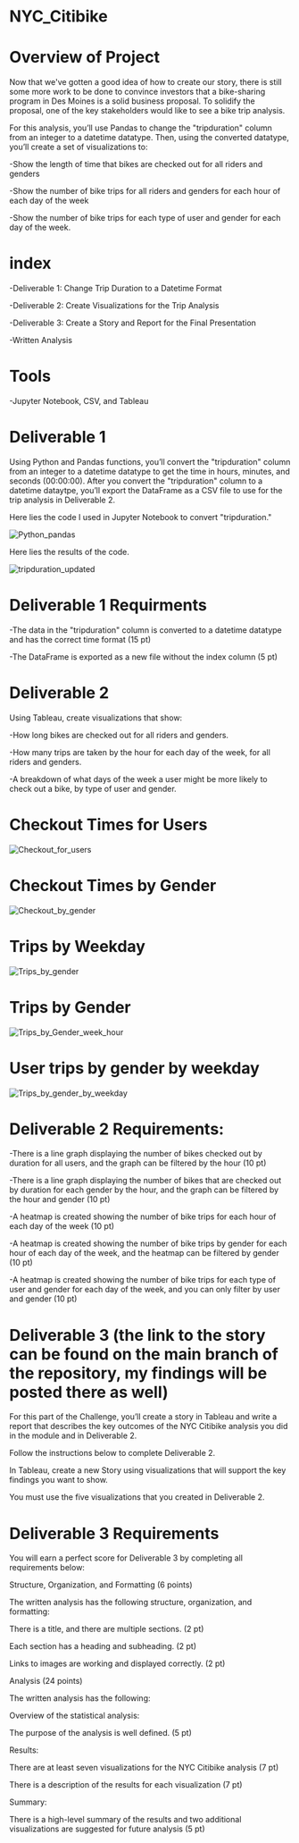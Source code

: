 # NYC_Citibike

# Overview of Project 

Now that we've gotten a good idea of how to create our story, there is still some more work to be done to convince investors that a bike-sharing program in Des Moines is a solid business proposal. To solidify the proposal, one of the key stakeholders would like to see a bike trip analysis.

For this analysis, you’ll use Pandas to change the "tripduration" column from an integer to a datetime datatype. Then, using the converted datatype, you’ll create a set of visualizations to:

-Show the length of time that bikes are checked out for all riders and genders

-Show the number of bike trips for all riders and genders for each hour of each day of the week

-Show the number of bike trips for each type of user and gender for each day of the week.

# index 

-Deliverable 1: Change Trip Duration to a Datetime Format

-Deliverable 2: Create Visualizations for the Trip Analysis

-Deliverable 3: Create a Story and Report for the Final Presentation

-Written Analysis

# Tools

-Jupyter Notebook, CSV, and Tableau

# Deliverable 1

Using Python and Pandas functions, you’ll convert the "tripduration" column from an integer to a datetime datatype to get the time in hours, minutes, and seconds (00:00:00). After you convert the "tripduration" column to a datetime dataytpe, you’ll export the DataFrame as a CSV file to use for the trip analysis in Deliverable 2.

Here lies the code I used in Jupyter Notebook to convert "tripduration."

![Python_pandas](https://user-images.githubusercontent.com/89880015/145671743-e3bc1905-6675-48c4-8369-eb11033ff0e4.PNG)

Here lies the results of the code.

![tripduration_updated](https://user-images.githubusercontent.com/89880015/145671825-342faec0-35ca-4e8f-afae-df9255e02541.PNG)

# Deliverable 1 Requirments 

-The data in the "tripduration" column is converted to a datetime datatype and has the correct time format (15 pt)

-The DataFrame is exported as a new file without the index column (5 pt) 

# Deliverable 2

Using Tableau, create visualizations that show:

-How long bikes are checked out for all riders and genders.

-How many trips are taken by the hour for each day of the week, for all riders and genders.

-A breakdown of what days of the week a user might be more likely to check out a bike, by type of user and gender.

# Checkout Times for Users

![Checkout_for_users](https://user-images.githubusercontent.com/89880015/145672009-237ec51a-3371-49de-bfdc-f5a7c408cb13.PNG)

# Checkout Times by Gender

![Checkout_by_gender](https://user-images.githubusercontent.com/89880015/145672018-3ad02d48-c4fa-42db-9026-6b8e2f6588f7.PNG)

# Trips by Weekday

![Trips_by_gender](https://user-images.githubusercontent.com/89880015/145672035-dfdfebd2-0a4e-45e1-92ef-49d6479045a7.PNG)

# Trips by Gender

![Trips_by_Gender_week_hour](https://user-images.githubusercontent.com/89880015/145672053-85dd6d75-93ba-4d1d-bfdb-04e475f371c4.PNG)

# User trips by gender by weekday

![Trips_by_gender_by_weekday](https://user-images.githubusercontent.com/89880015/145672068-91a26e0f-4283-4dda-ae9f-48750e10cfbe.PNG)

# Deliverable 2 Requirements:

-There is a line graph displaying the number of bikes checked out by duration for all users, and the graph can be filtered by the hour (10 pt)

-There is a line graph displaying the number of bikes that are checked out by duration for each gender by the hour, and the graph can be filtered by the hour and gender (10 pt)

-A heatmap is created showing the number of bike trips for each hour of each day of the week (10 pt)

-A heatmap is created showing the number of bike trips by gender for each hour of each day of the week, and the heatmap can be filtered by gender (10 pt)

-A heatmap is created showing the number of bike trips for each type of user and gender for each day of the week, and you can only filter by user and gender (10 pt)

# Deliverable 3 (the link to the story can be found on the main branch of the repository, my findings will be posted there as well)

For this part of the Challenge, you’ll create a story in Tableau and write a report that describes the key outcomes of the NYC Citibike analysis you did in the module and in Deliverable 2.

Follow the instructions below to complete Deliverable 2.

In Tableau, create a new Story using visualizations that will support the key findings you want to show.

You must use the five visualizations that you created in Deliverable 2.

# Deliverable 3 Requirements

You will earn a perfect score for Deliverable 3 by completing all requirements below:

Structure, Organization, and Formatting (6 points)

The written analysis has the following structure, organization, and formatting:

There is a title, and there are multiple sections. (2 pt)

Each section has a heading and subheading. (2 pt)

Links to images are working and displayed correctly. (2 pt)

Analysis (24 points)

The written analysis has the following:

Overview of the statistical analysis:

The purpose of the analysis is well defined. (5 pt)

Results:

There are at least seven visualizations for the NYC Citibike analysis (7 pt)

There is a description of the results for each visualization (7 pt)

Summary:

There is a high-level summary of the results and two additional visualizations are suggested for future analysis (5 pt)




